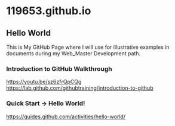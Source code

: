 # 119653.github.io
## Hello World
This is My GitHub Page where I will use for illustrative examples in documents during my Web_Master Development path.

### Introduction to GitHub Walkthrough 
https://youtu.be/sz6zfrQpCQg 
https://lab.github.com/githubtraining/introduction-to-github 

### Quick Start -> Hello World!
https://guides.github.com/activities/hello-world/

